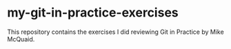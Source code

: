 my-git-in-practice-exercises
============================

This repository contains the exercises I did reviewing Git in Practice by Mike McQuaid.

